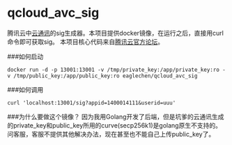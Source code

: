 # qcloud_avc_sig

腾讯云中[云通讯](https://console.qcloud.com/avc)的sig生成器。本项目提供docker镜像，在运行之后，直接用curl命令即可获取sig。
本项目核心代码来自[腾讯云官方论坛](http://bbs.qcloud.com/thread-17311-1-1.html)。

###如何启动
```
docker run -d -p 13001:13001 -v /tmp/private_key:/app/private_key:ro -v /tmp/public_key:/app/public_key:ro eaglechen/qcloud_avc_sig
```

###如何调用
```
curl 'localhost:13001/sig?appid=1400014111&userid=uuu'
```

###为什么要做这个镜像？
因为我用Golang开发了后端，但是坑爹的云通讯生成的private_key和public_key所用的curve(secp256k1)是golang原生不支持的。
问客服，客服不提供其他解决办法，现在甚至也不能自己上传public_key了。
